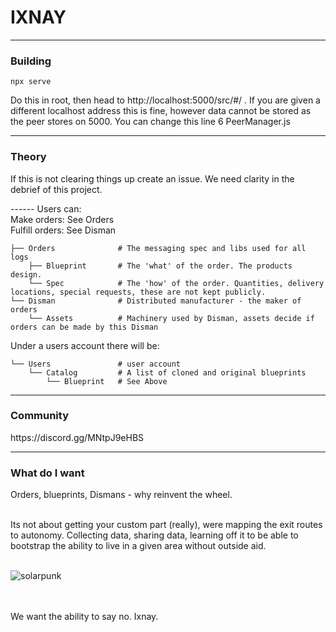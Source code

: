 # IXNAY


<hr/>
<h3>Building</h3>

```
npx serve
```
Do this in root, then head to http://localhost:5000/src/#/ . If you are given a different localhost address this is fine, however data cannot be stored as the peer stores on 5000. You can change this line 6 PeerManager.js

<hr/>

<h3>Theory</h3>

<p>If this is not clearing things up create an issue. We need clarity in the debrief of this project.</p>
------
Users can: <br/>
  Make orders: See Orders<br/>
  Fulfill orders: See Disman<br/>
    
    ├── Orders              # The messaging spec and libs used for all logs
        ├── Blueprint       # The 'what' of the order. The products design.
        └── Spec            # The 'how' of the order. Quantities, delivery locations, special requests, these are not kept publicly.
    └── Disman              # Distributed manufacturer - the maker of orders
        └── Assets          # Machinery used by Disman, assets decide if orders can be made by this Disman
        
  Under a users account there will be:
  
    └── Users               # user account
        └── Catalog         # A list of cloned and original blueprints
            └── Blueprint   # See Above
            


<hr/>
<h3>Community</h3>
https://discord.gg/MNtpJ9eHBS 

<hr/>
<h3>What do I want</h3>
Orders, blueprints, Dismans - why reinvent the wheel.<br/><br/> 

Its not about getting your custom part (really), were mapping the exit routes to autonomy. Collecting data, sharing data, learning off it to be able to bootstrap the ability to live in a given area without outside aid.
<br/><br/>

![solarpunk](https://user-images.githubusercontent.com/68570004/135540416-4c59a3fc-51bd-4aa6-8a35-f88a8a09ec55.jpeg)

<br/><br/>
We want the ability to say no. Ixnay.
